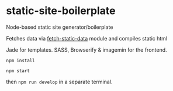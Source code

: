 # static-site-boilerplate

Node-based static site generator/boilerplate

Fetches data via [fetch-static-data](https://github.com/watkinshughes/fetch-static-data) module and compiles static html

Jade for templates. SASS, Browserify & imagemin for the frontend.

`npm install`

`npm start`

then `npm run develop` in a separate terminal.
